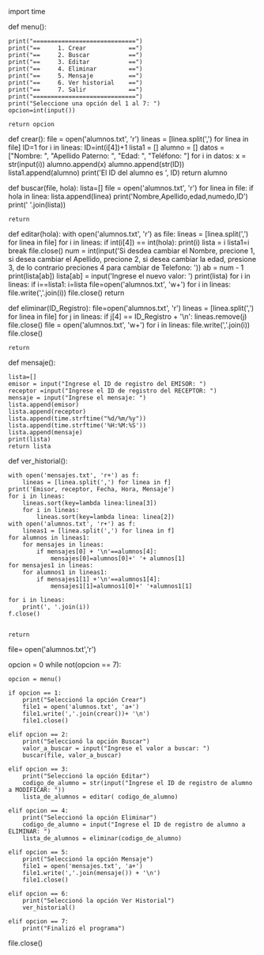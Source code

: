 import time


def menu():

    print("=============================")
    print("==     1. Crear            ==")
    print("==     2. Buscar           ==")
    print("==     3. Editar           ==")
    print("==     4. Eliminar         ==")
    print("==     5. Mensaje          ==")
    print("==     6. Ver historial    ==")
    print("==     7. Salir            ==")
    print("=============================")
    print("Seleccione una opción del 1 al 7: ")
    opcion=int(input())

    return opcion



def crear():
    file = open('alumnos.txt', 'r')
    lineas = [linea.split(',') for linea in file]
    ID=1
    for i in lineas:
        ID=int(i[4])+1
    lista1 = []
    alumno = []
    datos = ["Nombre: ", "Apellido Paterno: ", "Edad: ", "Teléfono: "]
    for i in datos:
        x = str(input(i))
        alumno.append(x)
    alumno.append(str(ID))
    lista1.append(alumno)
    print('El ID del alumno es ', ID)
    return alumno


def buscar(file, hola):
    lista=[]
    file = open('alumnos.txt', 'r')
    for linea in file:
        if hola in linea:
            lista.append(linea)
    print('Nombre,Apellido,edad,numedo,ID')
    print(' '.join(lista))

    return



def editar(hola):
    with open('alumnos.txt', 'r') as file:
        lineas = [linea.split(',') for linea in file]
    for i in lineas:
        if int(i[4]) == int(hola):
            print(i)
            lista = i
            lista1=i
            break
    file.close()
    num = int(input('Si desdea cambiar el Nombre, precione 1, si desea cambiar el Apellido, precione 2, si desea cambiar la edad, presione 3, de lo contrario preciones 4 para cambiar de Telefono: '))
    ab = num - 1
    print(lista[ab])
    lista[ab] = input('Ingrese el nuevo valor: ')
    print(lista)
    for i in lineas:
        if i==lista1:
            i=lista
    file=open('alumnos.txt', 'w+')
    for i in lineas:
        file.write(','.join(i))
    file.close()
    return



def eliminar(ID_Registro):
    file=open('alumnos.txt', 'r')
    lineas = [linea.split(',') for linea in file]
    for j in lineas:
        if j[4] == ID_Registro + '\n':
            lineas.remove(j)
    file.close()
    file = open('alumnos.txt', 'w+')
    for i in lineas:
        file.write(','.join(i))
    file.close()



    return



def mensaje():

    lista=[]
    emisor = input("Ingrese el ID de registro del EMISOR: ")
    receptor =input("Ingrese el ID de registro del RECEPTOR: ")
    mensaje = input("Ingrese el mensaje: ")
    lista.append(emisor)
    lista.append(receptor)
    lista.append(time.strftime("%d/%m/%y"))
    lista.append(time.strftime('%H:%M:%S'))
    lista.append(mensaje)
    print(lista)
    return lista



def ver_historial():


    with open('mensajes.txt', 'r+') as f:
        lineas = [linea.split(',') for linea in f]
    print('Emisor, receptor, Fecha, Hora, Mensaje')
    for i in lineas:
        lineas.sort(key=lambda linea:linea[3])
        for i in lineas:
            lineas.sort(key=lambda linea: linea[2])
    with open('alumnos.txt', 'r+') as f:
        lineas1 = [linea.split(',') for linea in f]
    for alumnos in lineas1:
        for mensajes in lineas:
            if mensajes[0] + '\n'==alumnos[4]:
                mensajes[0]=alumnos[0]+' '+ alumnos[1]
    for mensajes1 in lineas:
        for alumnos1 in lineas1:
            if mensajes1[1] +'\n'==alumnos1[4]:
                mensajes1[1]=alumnos1[0]+' '+alumnos1[1]

    for i in lineas:
        print(', '.join(i))
    f.close()


    return

file= open('alumnos.txt','r')


opcion = 0
while not(opcion == 7):

    opcion = menu()

    if opcion == 1:
        print("Seleccionó la opción Crear")
        file1 = open('alumnos.txt', 'a+')
        file1.write(','.join(crear())+ '\n')
        file1.close()

    elif opcion == 2:
        print("Seleccionó la opción Buscar")
        valor_a_buscar = input("Ingrese el valor a buscar: ")
        buscar(file, valor_a_buscar)

    elif opcion == 3:
        print("Seleccionó la opción Editar")
        codigo_de_alumno = str(input("Ingrese el ID de registro de alumno a MODIFICAR: "))
        lista_de_alumnos = editar( codigo_de_alumno)

    elif opcion == 4:
        print("Seleccionó la opción Eliminar")
        codigo_de_alumno = input("Ingrese el ID de registro de alumno a ELIMINAR: ")
        lista_de_alumnos = eliminar(codigo_de_alumno)

    elif opcion == 5:
        print("Seleccionó la opción Mensaje")
        file1 = open('mensajes.txt', 'a+')
        file1.write(','.join(mensaje()) + '\n')
        file1.close()

    elif opcion == 6:
        print("Seleccionó la opción Ver Historial")
        ver_historial()

    elif opcion == 7:
        print("Finalizó el programa")
file.close()
